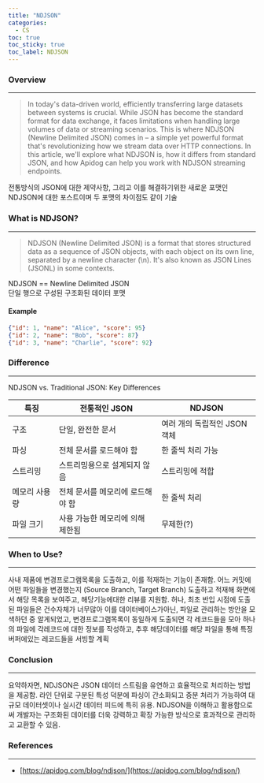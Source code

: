 ```yaml
---
title: "NDJSON"
categories:
  - CS
toc: true
toc_sticky: true
toc_label: NDJSON
---
```


<!-- ### Overview -->
<!-- NDJSON (Newline Delimited JSON) is a convenient format for storing or streaming structured data where each line is a self-contained JSON object. Unlike traditional JSON arrays, NDJSON allows for processing large datasets line by line without needing to load the entire file into memory, making it ideal for logs, data streams, and big data processing. -->
<!---->
<!-- ### Conclusion -->
<!-- In summary, NDJSON offers a flexible and efficient way to handle streams of JSON data. Its line-delimited nature simplifies parsing and allows for incremental processing, which is particularly beneficial for large datasets or real-time data feeds. By understanding and utilizing NDJSON, developers can effectively manage and exchange structured data in a more robust and scalable manner. -->


### Overview
---
> In today's data-driven world, efficiently transferring large datasets between systems is crucial. While JSON has become the standard format for data exchange, it faces limitations when handling large volumes of data or streaming scenarios. This is where NDJSON (Newline Delimited JSON) comes in – a simple yet powerful format that's revolutionizing how we stream data over HTTP connections. In this article, we'll explore what NDJSON is, how it differs from standard JSON, and how Apidog can help you work with NDJSON streaming endpoints.

전통방식의 JSON에 대한 제약사항, 그리고 이를 해결하기위한 새로운 포맷인 NDJSON에 대한 포스트이며
두 포맷의 차이점도 같이 기술



### What is NDJSON?
---
> NDJSON (Newline Delimited JSON) is a format that stores structured data as a sequence of JSON objects, with each object on its own line, separated by a newline character (\n). It's also known as JSON Lines (JSONL) in some contexts.

NDJSON == Newline Delimited JSON<br>
단일 행으로 구성된 구조화된 데이터 포맷<br>

#### Example
``` json 
{"id": 1, "name": "Alice", "score": 95}
{"id": 2, "name": "Bob", "score": 87}
{"id": 3, "name": "Charlie", "score": 92}
```



### Difference
---
NDJSON vs. Traditional JSON: Key Differences

| 특징          | 전통적인 JSON                | NDJSON                       |
|---------------|------------------------------|------------------------------|
| 구조          | 단일, 완전한 문서            | 여러 개의 독립적인 JSON 객체 |
| 파싱          | 전체 문서를 로드해야 함      | 한 줄씩 처리 가능            |
| 스트리밍      | 스트리밍용으로 설계되지 않음 | 스트리밍에 적합                |
| 메모리 사용량 | 전체 문서를 메모리에 로드해야 함 | 한 줄씩 처리                 |
| 파일 크기     | 사용 가능한 메모리에 의해 제한됨 | 무제한(?)                  |





### When to Use?
---

사내 제품에 변경프로그램목록을 도출하고, 이를 적재하는 기능이 존재함. 어느 커밋에 어떤 파일들을 변경했는지 (Source Branch, Target Branch) 도출하고 적재해 화면에서 해당 목록을 보여주고, 해당기능에대한 리뷰를 지원함. 허나, 최초 반입 시점에 도출된 파일들은 건수자체가 너무많아 이를 데이터베이스가아닌, 파일로 관리하는 방안을 모색하던 중 알게되었고, 변경프로그램목록이 동일하게 도출되면 각 레코드들을 모아 하나의 파일에 각레코드에 대한 정보를 작성하고, 추후 해당데이터를 해당 파일을 통해 특정 버퍼에있는 레코드들을 서빙할 계획



### Conclusion
---
요약하자면, NDJSON은 JSON 데이터 스트림을 유연하고 효율적으로 처리하는 방법을 제공함. 라인 단위로 구분된 특성 덕분에 파싱이 간소화되고 증분 처리가 가능하여 대규모 데이터셋이나 실시간 데이터 피드에 특히 유용. NDJSON을 이해하고 활용함으로써 개발자는 구조화된 데이터를 더욱 강력하고 확장 가능한 방식으로 효과적으로 관리하고 교환할 수 있음.



### References
---
- [https://apidog.com/blog/ndjson/](https://apidog.com/blog/ndjson/)


